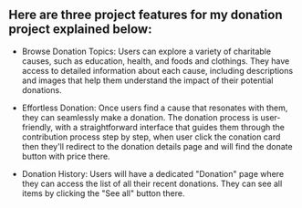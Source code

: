 ## Here are three project features for my donation project explained below:

- Browse Donation Topics: Users can explore a variety of charitable causes, such as education, health, and foods and clothings. They have access to detailed information about each cause, including descriptions and images that help them understand the impact of their potential donations.
- Effortless Donation: Once users find a cause that resonates with them, they can seamlessly make a donation. The donation process is user-friendly, with a straightforward interface that guides them through the contribution process step by step, when user click the conation card then they'll redirect to the donation details page and will find the donate button with price there.

- Donation History: Users will have a dedicated "Donation" page where they can access the list of all their recent donations. They can see all items by clicking the "See all" button there.
